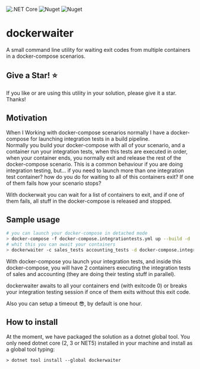 ![.NET Core](https://github.com/jmanuelcorral/dockerwaiter/workflows/.NET%20Core/badge.svg) ![Nuget](https://img.shields.io/nuget/dt/dockerwaiter) ![Nuget](https://img.shields.io/nuget/v/dockerwaiter)

# dockerwaiter

A small command line utility for waiting exit codes from multiple containers in a docker-compose scenarios.

## Give a Star! :star:

If you like or are using this utility in your solution, please give it a star. Thanks!

## Motivation

When I Working with docker-compose scenarios normally I have a docker-compose for launching integration tests in a build pipeline.  
Normally you build your docker-compose with all of your scenario, and a container run your integration tests, when this tests are executed in order, when your container ends, you normally exit and release the rest of the docker-compose scenario. This is a common behaviour if you are doing integration testing, but... if you need to launch more than one integration test container? how do you do for waiting to all of this containers exit? If one of them fails how your scenario stops?


With dockerwait you can wait for a list of containers to exit, and if one of them fails, all stuff in the docker-compose is released and stopped.

## Sample usage

```bash
# you can launch your docker-compose in detached mode
> docker-compose -f docker-compose.integrationtests.yml up --build -d
# whit this you can await your containers
> dockerwaiter -c sales_tests accounting_tests -d docker-compose.integrationtests.yml
```
With docker-compose you launch your integration tests, and inside this docker-compose, you will have 2 containers executing the integration tests of sales and accounting (they are doing their testing stuff in parallel).

dockerwaiter awaits to all your containers end (with exitcode 0) or breaks your integration testing session if once of them exits without this exit code.

Also you can setup a timeout 😎, by default is one hour.

## How to install

 At the moment, we have packaged the solution as a dotnet global tool. You only need dotnet core (2, 3 or NET5) installed in your machine and install as a global tool typing:

``` 
> dotnet tool install --global dockerwaiter
```


